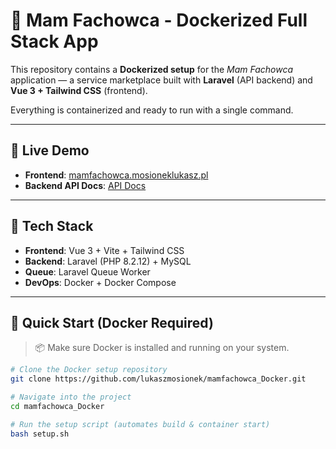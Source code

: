 # 🐳 Mam Fachowca - Dockerized Full Stack App

This repository contains a **Dockerized setup** for the _Mam Fachowca_ application — a service marketplace built with **Laravel** (API backend) and **Vue 3 + Tailwind CSS** (frontend).

Everything is containerized and ready to run with a single command.

---

## 🚀 Live Demo

- **Frontend**: [mamfachowca.mosioneklukasz.pl](http://mamfachowca.mosioneklukasz.pl)
- **Backend API Docs**: [API Docs](http://api.mamfachowca.mosioneklukasz.pl/docs/api)

---

## 🧱 Tech Stack

- **Frontend**: Vue 3 + Vite + Tailwind CSS
- **Backend**: Laravel (PHP 8.2.12) + MySQL
- **Queue**: Laravel Queue Worker
- **DevOps**: Docker + Docker Compose

---

## 🐳 Quick Start (Docker Required)

> 📦 Make sure Docker is installed and running on your system.

```bash
# Clone the Docker setup repository
git clone https://github.com/lukaszmosionek/mamfachowca_Docker.git

# Navigate into the project
cd mamfachowca_Docker

# Run the setup script (automates build & container start)
bash setup.sh
